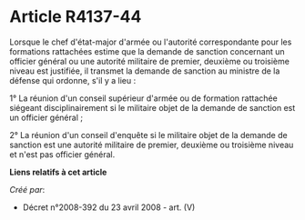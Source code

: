 # Article R4137-44

Lorsque le chef d'état-major d'armée ou l'autorité correspondante pour les formations rattachées estime que la demande de
sanction concernant un officier général ou une autorité militaire de premier, deuxième ou troisième niveau est justifiée, il
transmet la demande de sanction au ministre de la défense qui ordonne, s'il y a lieu :

1° La réunion d'un conseil supérieur d'armée ou de formation rattachée siégeant disciplinairement si le militaire objet de la
demande de sanction est un officier général ;

2° La réunion d'un conseil d'enquête si le militaire objet de la demande de sanction est une autorité militaire de premier,
deuxième ou troisième niveau et n'est pas officier général.

**Liens relatifs à cet article**

_Créé par_:

  - Décret n°2008-392 du 23 avril 2008 - art. (V)
